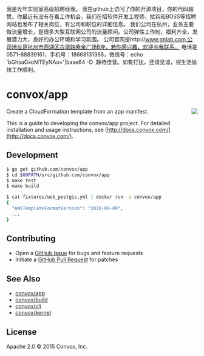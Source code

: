 我是光年实验室高级招聘经理。
我在github上访问了你的开源项目，你的代码超赞。你最近有没有在看工作机会，我们在招软件开发工程师，拉钩和BOSS等招聘网站也发布了相关岗位，有公司和职位的详细信息。
我们公司在杭州，业务主要做流量增长，是很多大型互联网公司的流量顾问。公司弹性工作制，福利齐全，发展潜力大，良好的办公环境和学习氛围。
公司官网是http://www.gnlab.com,公司地址是杭州市西湖区古墩路紫金广场B座，若你感兴趣，欢迎与我联系，
电话是0571-88839161，手机号：18668131388，微信号：echo 'bGhsaGxoMTEyNAo='|base64 -D ,静待佳音。如有打扰，还请见谅，祝生活愉快工作顺利。

# convox/app

<a href="https://travis-ci.org/convox/app">
  <img align="right" src="https://travis-ci.org/convox/app.svg?branch=master">
</a>

Create a CloudFormation template from an app manifest.

This is a guide to developing the convox/app project. For detailed
installation and usage instructions, see [http://docs.convox.com/](http://docs.convox.com/).

## Development

```bash
$ go get github.com/convox/app
$ cd $GOPATH/src/github.com/convox/app
$ make test
$ make build

$ cat fixtures/web_postgis.yml | docker run -i convox/app
{
  "AWSTemplateFormatVersion": "2010-09-09",
  ...
}
```

## Contributing

* Open a [GitHub Issue](https://github.com/convox/app/issues/new) for bugs and feature requests
* Initiate a [GitHub Pull Request](https://help.github.com/articles/using-pull-requests/) for patches

## See Also

* [convox/app](https://github.com/convox/app)
* [convox/build](https://github.com/convox/build)
* [convox/cli](https://github.com/convox/cli)
* [convox/kernel](https://github.com/convox/kernel)

## License

Apache 2.0 &copy; 2015 Convox, Inc.
